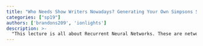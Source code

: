 ```yaml
---
title: "Who Needs Show Writers Nowadays? Generating Your Own Simpsons Script With RNNs."
categories: ["sp19"]
authors: ['brandons209', 'ionlights']
description: >-
  "This lecture is all about Recurrent Neural Networks. These are networks with memory, which learn on data that is sequential in nature, such as speech, text, videos, and more. Different types of RNNs and strategies for building them will also be covered. The project will be building a LSTM-RNN to generate new original scripts for the TV series “The Simpsons”. Come and find out if our networks can become better writers for the show!"
---
```


 

